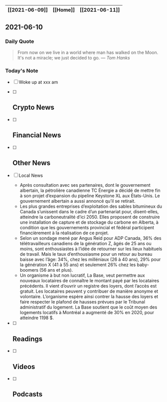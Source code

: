 | [[2021-06-09]] | [[Home]] | [[2021-06-11]] |
| :------------: | :------: | :------------: |

## 2021-06-10 

### Daily Quote
> From now on we live in a world where man has walked on the Moon. It's not a miracle; we just decided to go.
> &mdash; <cite>Tom Hanks</cite>

### Today's Note
- [ ] Woke up at xxx am
- [ ] Crypto News
	- 
- [ ] Financial News
	- 
- [ ] Other News
	- 
- [ ] Local News
	- Après consultation avec ses partenaires, dont le gouvernement albertain, la pétrolière canadienne TC Énergie a décidé de mettre fin à son projet d’expansion du pipeline Keystone XL aux États-Unis. Le gouvernement albertain a aussi annoncé qu’il se retirait.
	- Les plus grandes entreprises d’exploitation des sables bitumineux du Canada s’unissent dans le cadre d’un partenariat pour, disent-elles, atteindre la carboneutralité d’ici 2050. Elles proposent de construire une installation de capture et de stockage du carbone en Alberta, à condition que les gouvernements provincial et fédéral participent financièrement à la réalisation de ce projet.
	- Selon un sondage mené par Angus Reid pour ADP Canada, 36% des télétravailleurs canadiens de la génération Z, âgés de 25 ans ou moins, sont enthousiastes à l’idée de retourner sur les lieux habituels de travail. Mais le taux d’enthousiasme pour un retour au bureau baisse avec l’âge: 34%, chez les milléniaux (26 à 40 ans), 29% pour la génération X (41 à 55 ans) et seulement 26% chez les baby-boomers (56 ans et plus).
	- Un organisme à but non lucratif, La Base, veut permettre aux nouveaux locataires de connaître le montant payé par les locataires précédents. Il vient d’ouvrir un registre des loyers, dont l’accès est gratuit. Les locataires peuvent y contribuer de manière anonyme et volontaire. L’organisme espère ainsi contrer la hausse des loyers et faire respecter le plafond de hausses prévues par le Tribunal administratif du logement. La Base soutient que le coût moyen des logements locatifs à Montréal a augmenté de 30% en 2020, pour atteindre 1198 $.

- [ ] Readings
	- 
- [ ] Videos
	- 
- [ ] Podcasts
	- 
